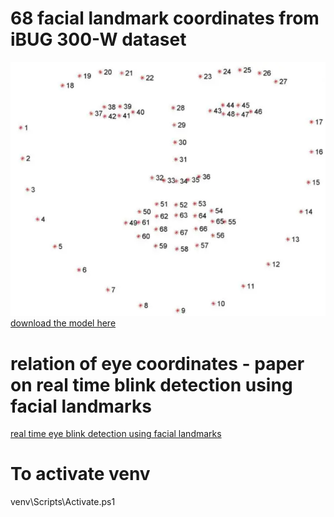 

# 68 facial landmark coordinates from iBUG 300-W dataset
![landmark coordinate image](image.png)
[download the model here](https://github.com/davisking/dlib-models)

# relation of eye coordinates - paper on real time blink detection using facial landmarks
[real time eye blink detection using facial landmarks](https://vision.fe.uni-lj.si/cvww2016/proceedings/papers/05.pdf)

# To activate venv
venv\Scripts\Activate.ps1



